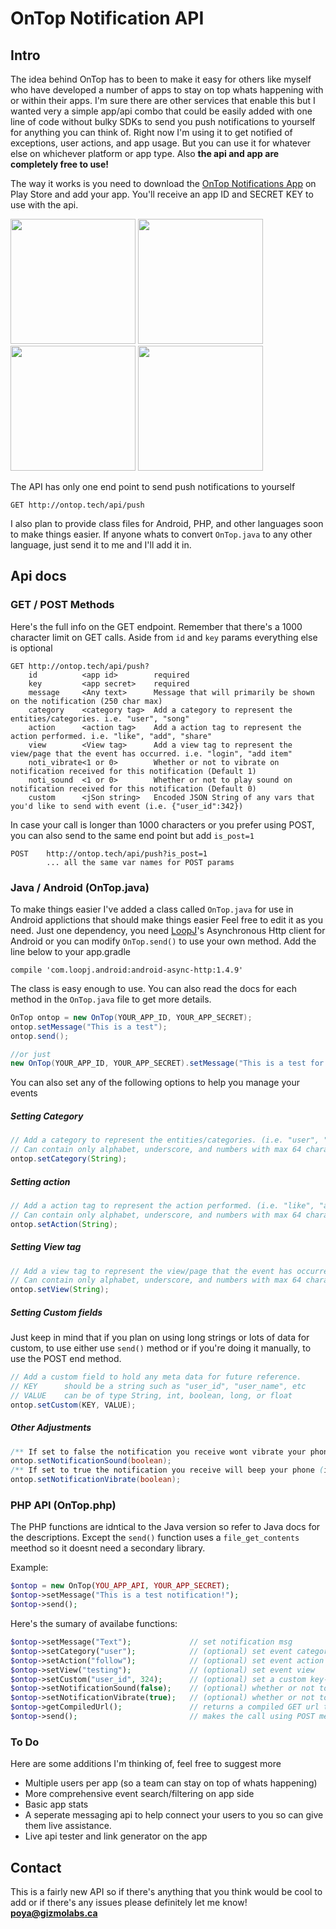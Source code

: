 # OnTop Notification API
## Intro
The idea behind OnTop has to been to make it easy for others like myself who have developed a number of apps to stay on top whats happening with or within their apps. I'm sure there are other services that enable this but I wanted very a simple app/api combo that could be easily added with one line of code without bulky SDKs to send you push notifications to yourself for anything you can think of. Right now I'm using it to get notified of exceptions, user actions, and app usage. But you can use it for whatever else on whichever platform or app type. Also **the api and app are completely free to use!**

The way it works is you need to download the [OnTop Notifications App][playstorelink] on Play Store and add your app. You'll receive an app ID and SECRET KEY to use with the api.

<img src="http://ontop.tech/img/Screenshot4.jpg" width="200" />
<img src="http://ontop.tech/img/Screenshot3.jpg" width="200" />
<img src="http://ontop.tech/img/Screenshot1.jpg" width="200" />
<img src="http://ontop.tech/img/Screenshot2.jpg" width="200" />

The API has only one end point to send push notifications to yourself
```
GET http://ontop.tech/api/push
```
I also plan to provide class files for Android, PHP, and other languages soon to make things easier. If anyone whats to convert `OnTop.java` to any other language, just send it to me and I'll add it in.

## Api docs
### GET / POST Methods
Here's the full info on the GET endpoint. Remember that there's a 1000 character limit on GET calls. Aside from `id` and `key` params everything else is optional
```
GET http://ontop.tech/api/push?
    id          <app id>        required
    key         <app secret>    required
    message     <Any text>      Message that will primarily be shown on the notification (250 char max)
    category    <category tag>  Add a category to represent the entities/categories. i.e. "user", "song"
    action      <action tag>    Add a action tag to represent the action performed. i.e. "like", "add", "share"
    view        <View tag>      Add a view tag to represent the view/page that the event has occurred. i.e. "login", "add item"
    noti_vibrate<1 or 0>        Whether or not to vibrate on notification received for this notification (Default 1)
    noti_sound  <1 or 0>        Whether or not to play sound on notification received for this notification (Default 0)
    custom      <jSon string>   Encoded JSON String of any vars that you'd like to send with event (i.e. {"user_id":342})
```
In case your call is longer than 1000 characters or you prefer using POST, you can also send to the same end point but add `is_post=1`
```
POST    http://ontop.tech/api/push?is_post=1
        ... all the same var names for POST params
```

### Java / Android (OnTop.java)
To make things easier I've added a class called `OnTop.java` for use in Android applictions that should make things easier Feel free to edit it as you need.
Just one dependency, you need [LoopJ](http://loopj.com/android-async-http/)'s Asynchronous Http client for Android or you can modify `OnTop.send()` to use your own method.
Add the line below to your app.gradle
```
compile 'com.loopj.android:android-async-http:1.4.9'
```
The class is easy enough to use. You can also read the docs for each method in the `OnTop.java` file to get more details.
```java
OnTop ontop = new OnTop(YOUR_APP_ID, YOUR_APP_SECRET);
ontop.setMessage("This is a test");
ontop.send();

//or just
new OnTop(YOUR_APP_ID, YOUR_APP_SECRET).setMessage("This is a test for appID: " + YOUR_APP_ID).send();
```
You can also set any of the following options to help you manage your events
##### Setting Category
```Java
// Add a category to represent the entities/categories. (i.e. "user", "song")
// Can contain only alphabet, underscore, and numbers with max 64 characters.
ontop.setCategory(String);
```
##### Setting action
```Java
// Add a action tag to represent the action performed. (i.e. "like", "add", "share")
// Can contain only alphabet, underscore, and numbers with max 64 characters.
ontop.setAction(String);
```
##### Setting View tag
```Java
// Add a view tag to represent the view/page that the event has occurred. (i.e. "login", "new_item")
// Can contain only alphabet, underscore, and numbers with max 64 characters.
ontop.setView(String);
```
##### Setting Custom fields
Just keep in mind that if you plan on using long strings or lots of data for custom, to use either use `send()` method or if you're doing it manually, to use the POST end method.
```Java
// Add a custom field to hold any meta data for future reference.
// KEY      should be a string such as "user_id", "user_name", etc
// VALUE    can be of type String, int, boolean, long, or float
ontop.setCustom(KEY, VALUE);
```
##### Other Adjustments
```Java
/** If set to false the notification you receive wont vibrate your phone (it's true by default) */
ontop.setNotificationSound(boolean);
/** If set to true the notification you receive will beep your phone (its falseby default cause it gets annoying!) */
ontop.setNotificationVibrate(boolean);
```

### PHP API (OnTop.php)
The PHP functions are idntical to the Java version so refer to Java docs for the descriptions. Except the `send()` function uses a `file_get_contents` meethod so it doesnt need a secondary library.

Example:
```php
$ontop = new OnTop(YOU_APP_API, YOUR_APP_SECRET);
$ontop->setMessage("This is a test notification!");
$ontop->send();
```
Here's the sumary of availabe functions:
```php
$ontop->setMessage("Text");             // set notification msg
$ontop->setCategory("user");            // (optional) set event category
$ontop->setAction("follow");            // (optional) set event action
$ontop->setView("testing");             // (optional) set event view
$ontop->setCustom("user_id", 324);      // (optional) set a custom key-value pair
$ontop->setNotificationSound(false);    // (optional) whether or not to play a sound
$ontop->setNotificationVibrate(true);   // (optional) whether or not to vibrate the device
$ontop->getCompiledUrl();               // returns a compiled GET url that can be used in the browser
$ontop->send();                         // makes the call using POST method
```

### To Do
Here are some additions I'm thinking of, feel free to suggest more
* Multiple users per app (so a team can stay on top of whats happening)
* More comprehensive event search/filtering on app side
* Basic app stats
* A seperate messaging api to help connect your users to you so can give them live assistance.
* Live api tester and link generator on the app

## Contact
This is a fairly new API so if there's anything that you think would be cool to add or if there's any issues please definitely let me know!
**poya@gizmolabs.ca**


[playstorelink]: https://play.google.com/store/apps/details?id=com.poya.ontop
